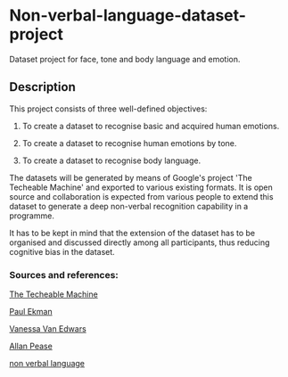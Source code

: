 # Non-verbal-language-dataset-project
Dataset project for face, tone and body language  and emotion.

## Description
This project consists of three well-defined objectives:

1. To create a dataset to recognise basic and acquired human emotions.

2. To create a dataset to recognise human emotions by tone.

3. To create a dataset to recognise body language.

The datasets will be generated by means of Google's project 'The Techeable Machine' and exported to various existing formats. 
It is open source and collaboration is expected from various people to extend this dataset to generate a deep non-verbal recognition capability in a programme.

It has to be kept in mind that the extension of the dataset has to be organised and discussed directly among all participants, thus reducing cognitive bias in the dataset. 

### Sources and references:

[The Techeable Machine](https://teachablemachine.withgoogle.com/)

[Paul Ekman](https://www.paulekman.com/)

[Vanessa Van Edwars](https://en.wikipedia.org/wiki/Vanessa_Van_Edwards)

[Allan Pease](https://en.wikipedia.org/wiki/Allan_Pease)

[non verbal language](https://en.wikipedia.org/wiki/Body_language)

